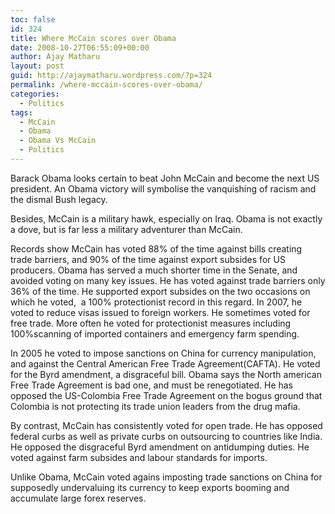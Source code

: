 ```yaml
---
toc: false
id: 324
title: Where McCain scores over Obama
date: 2008-10-27T06:55:09+00:00
author: Ajay Matharu
layout: post
guid: http://ajaymatharu.wordpress.com/?p=324
permalink: /where-mccain-scores-over-obama/
categories:
  - Politics
tags:
  - McCain
  - Obama
  - Obama Vs McCain
  - Politics
---
```

Barack Obama looks certain to beat John McCain and become the next US president. An Obama victory will symbolise the vanquishing of racism and the dismal Bush legacy.

Besides, McCain is a military hawk, especially on Iraq. Obama is not exactly a dove, but is far less a military adventurer than McCain.

Records show McCain has voted 88% of the time against bills creating trade barriers, and 90% of the time against export subsides for US producers. Obama has served a much shorter time in the Senate, and avoided voting on many key issues. He has voted against trade barriers only 36% of the time. He supported export subsides on the two occasions on which he voted,  a 100% protectionist record in this regard. In 2007, he voted to reduce visas issued to foreign workers. He sometimes voted for free trade. More often he voted for protectionist measures including 100%scanning of imported containers and emergency farm spending.

In 2005 he voted to impose sanctions on China for currency manipulation, and against the Central American Free Trade Agreement(CAFTA). He voted for the Byrd amendment, a disgraceful bill. Obama says the North american Free Trade Agreement is bad one, and must be renegotiated. He has opposed the US-Colombia Free Trade Agreement on the bogus ground that Colombia is not protecting its trade union leaders from the drug mafia.

By contrast, McCain has consistently voted for open trade. He has opposed federal curbs as well as private curbs on outsourcing to countries like India. He opposed the disgraceful Byrd amendment on antidumping duties. He voted against farm subsides and labour standards for imports.

Unlike Obama, McCain voted agains imposting trade sanctions on China for supposedly undervaluing its currency to keep exports booming and accumulate large forex reserves.
